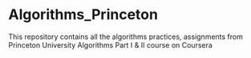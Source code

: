 # Algorithms_Princeton
This repository contains all the algorithms practices, assignments from Princeton University Algorithms Part I &amp; II course on Coursera
